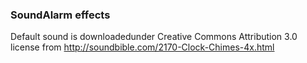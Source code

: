

### SoundAlarm effects
Default sound is downloadedunder Creative Commons Attribution 3.0 license from
http://soundbible.com/2170-Clock-Chimes-4x.html


